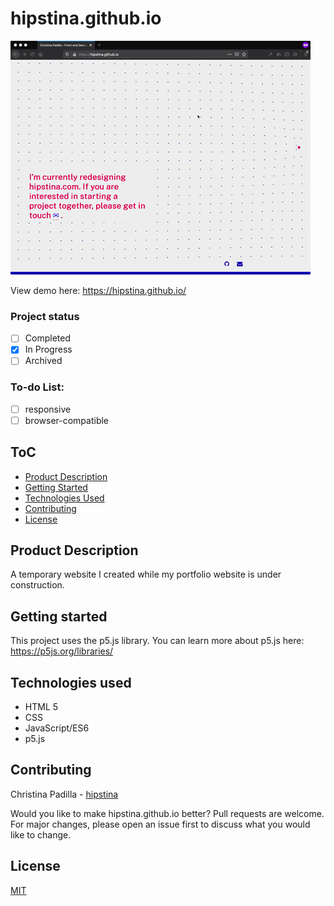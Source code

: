 # hipstina.github.io
![GIF](https://github.com/hipstina/hipstina.github.io/blob/master/assets/images/uc.gif) 

View demo here: https://hipstina.github.io/
### Project status
- [ ] Completed
- [X] In Progress
- [ ] Archived   
### To-do List:
 - [ ] responsive
 - [ ] browser-compatible

## ToC
- [Product Description](https://github.com/hipstina/hipstina.github.io#ProductDescription)
- [Getting Started](https://github.com/hipstina/hipstina.github.io#getting-started)
- [Technologies Used](https://github.com/hipstina/hipstina.github.io#Technologies-Used)
- [Contributing](https://github.com/hipstina/hipstina.github.io#Contributing)
- [License](https://github.com/hipstina/hipstina.github.io#License)

## Product Description
A temporary website I created while my portfolio website is under construction.
    
## Getting started
This project uses the p5.js library. You can learn more about p5.js here: https://p5js.org/libraries/
 
## Technologies used
- HTML 5
- CSS
- JavaScript/ES6
- p5.js
    
## Contributing
Christina Padilla - [hipstina](https://github.com/hipstina/)  

Would you like to make hipstina.github.io better? Pull requests are welcome. For major changes, please open an issue first to discuss what you would like to change.

## License
[MIT](https://choosealicense.com/licenses/mit/)
